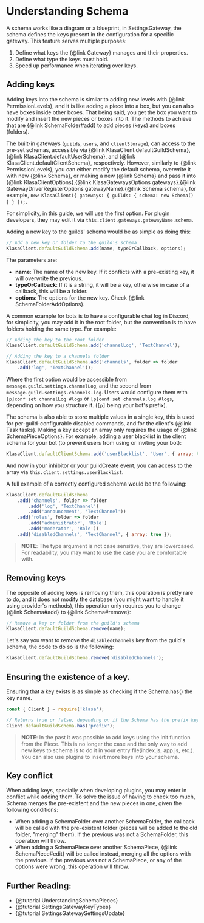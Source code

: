 # Understanding Schema

A schema works like a diagram or a blueprint, in SettingsGateway, the schema defines the keys present in the configuration for a specific gateway. This feature serves multiple purposes:

1. Define what keys the {@link Gateway} manages and their properties.
1. Define what type the keys must hold.
1. Speed up performance when iterating over keys.

## Adding keys

Adding keys into the schema is similar to adding new levels with {@link PermissionLevels}, and it is like adding a piece into a box, but you can also have boxes inside other boxes. That being said, you get the box you want to modify and insert the new pieces or boxes into it. The methods to achieve that are {@link SchemaFolder#add} to add pieces (keys) and boxes (folders).

The built-in gateways (`guilds`, `users`, and `clientStorage`), can access to the pre-set schemas, accessible via {@link KlasaClient.defaultGuildSchema}, {@link KlasaClient.defaultUserSchema}, and {@link KlasaClient.defaultClientSchema}, respectively. However, similarly to {@link PermissionLevels}, you can either modify the default schema, overwrite it with new {@link Schema}, or making a new {@link Schema} and pass it into {@link KlasaClientOptions}.{@link KlasaGatewaysOptions gateways}.{@link GatewayDriverRegisterOptions gatewayName}.{@link Schema schema}, for example, `new KlasaClient({ gateways: { guilds: { schema: new Schema() } } });`.

For simplicity, in this guide, we will use the first option. For plugin developers, they may edit it via `this.client.gateways.gatewayName.schema`.

Adding a new key to the guilds' schema would be as simple as doing this:

```javascript
// Add a new key or folder to the guild's schema
KlasaClient.defaultGuildSchema.add(name, typeOrCallback, options);
```

The parameters are:

- **name**: The name of the new key. If it conflicts with a pre-existing key, it will overwrite the previous.
- **typeOrCallback**: If it is a string, it will be a key, otherwise in case of a callback, this will be a folder.
- **options**: The options for the new key. Check {@link SchemaFolderAddOptions}.

A common example for bots is to have a configurable chat log in Discord, for simplicity, you may add it in the root folder, but the convention is to have folders holding the same type. For example:

```javascript
// Adding the key to the root folder
KlasaClient.defaultGuildSchema.add('channelLog', 'TextChannel');

// Adding the key to a channels folder
KlasaClient.defaultGuildSchema.add('channels', folder => folder
	.add('log', 'TextChannel'));
```

Where the first option would be accessible from `message.guild.settings.channelLog`, and the second from `message.guild.settings.channels.log`. Users would configure them with `[p]conf set channelLog #logs` or `[p]conf set channels.log #logs`, depending on how you structure it. (`[p]` being your bot's prefix).

The schema is also able to store multiple values in a single key, this is used for per-guild-configurable disabled commands, and for the client's {@link Task tasks}. Making a key accept an array only requires the usage of {@link SchemaPieceOptions}. For example, adding a user blacklist in the client schema for your bot (to prevent users from using or inviting your bot):

```javascript
KlasaClient.defaultClientSchema.add('userBlacklist', 'User', { array: true });
```

And now in your inhibitor or your guildCreate event, you can access to the array via `this.client.settings.userBlacklist`.

A full example of a correctly configured schema would be the following:

```javascript
KlasaClient.defaultGuildSchema
	.add('channels', folder => folder
		.add('log', 'TextChannel')
		.add('announcement', 'TextChannel'))
	.add('roles', folder => folder
		.add('administrator', 'Role')
		.add('moderator', 'Role'))
	.add('disabledChannels', 'TextChannel', { array: true });
```

> **NOTE**: The type argument is not case sensitive, they are lowercased. For readability, you may want to use the case you are comfortable with.

## Removing keys

The opposite of adding keys is removing them, this operation is pretty rare to do, and it does not modify the database (you might want to handle it using provider's methods), this operation only requires you to change {@link Schema#add} to {@link Schema#remove}:

```javascript
// Remove a key or folder from the guild's schema
KlasaClient.defaultGuildSchema.remove(name);
```

Let's say you want to remove the `disabledChannels` key from the guild's schema, the code to do so is the following:

```javascript
KlasaClient.defaultGuildSchema.remove('disabledChannels');
```

## Ensuring the existence of a key.

Ensuring that a key exists is as simple as checking if the Schema.has() the key name.

```javascript
const { Client } = require('klasa');

// Returns true or false, depending on if the Schema has the prefix key.
Client.defaultGuildSchema.has('prefix');
```

> **NOTE**: In the past it was possible to add keys using the init function from the Piece. This is no longer the case and the only way to add new keys to schema is to do it in your entry file(index.js, app.js, etc.). You can also use plugins to insert more keys into your schema.

## Key conflict

When adding keys, specially when developing plugins, you may enter in conflict while adding them. To solve the issue of having to check too much, Schema merges the pre-existent and the new pieces in one, given the following conditions:

- When adding a SchemaFolder over another SchemaFolder, the callback will be called with the pre-existent folder (pieces will be added to the old folder, "merging" them). If the previous was not a SchemaFolder, this operation will throw.
- When adding a SchemaPiece over another SchemaPiece, {@link SchemaPiece#edit} will be called instead, merging all the options with the previous. If the previous was not a SchemaPiece, or any of the options were wrong, this operation will throw.

## Further Reading:

- {@tutorial UnderstandingSchemaPieces}
- {@tutorial SettingsGatewayKeyTypes}
- {@tutorial SettingsGatewaySettingsUpdate}
